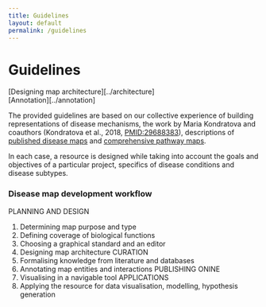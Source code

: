 ```yaml
---
title: Guidelines
layout: default
permalink: /guidelines
---
```


# Guidelines

[Designing map architecture][../architecture]  
[Annotation][../annotation]


The provided guidelines are based on our collective experience of building representations of disease mechanisms, the work by Maria Kondratova and coauthors (Kondratova et al., 2018, [PMID:29688383](https://pubmed.ncbi.nlm.nih.gov/29688383/)), descriptions of [published disease maps](https://disease-maps.org/publications#disease-maps) and [comprehensive pathway maps](/publications#comprehensive-pathway-maps).  

In each case, a resource is designed while taking into account the goals and objectives of a particular project, specifics of disease conditions and disease subtypes.  

### Disease map development workflow

PLANNING AND DESIGN
1. Determining map purpose and type
2. Defining coverage of biological functions
3. Choosing a graphical standard and an editor
4. Designing map architecture
CURATION
5. Formalising knowledge from literature and databases
6. Annotating map entities and interactions
PUBLISHING ONINE
7. Visualising in a navigable tool
APPLICATIONS
9. Applying the resource for data visualisation, modelling, hypothesis generation
